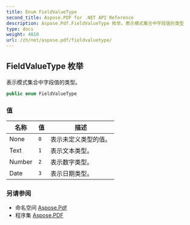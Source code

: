 ```yaml
---
title: Enum FieldValueType
second_title: Aspose.PDF for .NET API Reference
description: Aspose.Pdf.FieldValueType 枚举。表示模式集合中字段值的类型
type: docs
weight: 4810
url: /zh/net/aspose.pdf/fieldvaluetype/
---
```

## FieldValueType 枚举

表示模式集合中字段值的类型。

```csharp
public enum FieldValueType
```

### 值

| 名称 | 值 | 描述 |
| --- | --- | --- |
| None | `0` | 表示未定义类型的值。 |
| Text | `1` | 表示文本类型。 |
| Number | `2` | 表示数字类型。 |
| Date | `3` | 表示日期类型。 |

### 另请参阅

* 命名空间 [Aspose.Pdf](../../aspose.pdf/)
* 程序集 [Aspose.PDF](../../)